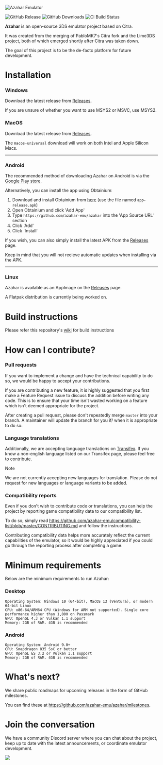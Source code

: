 ![Azahar Emulator](https://azahar-emu.org/resources/images/logo/azahar-name-and-logo.svg)

![GitHub Release](https://img.shields.io/github/v/release/azahar-emu/azahar?label=Current%20Release)
![GitHub Downloads](https://img.shields.io/github/downloads/azahar-emu/azahar/total?logo=github&label=GitHub%20Downloads) <!-- ![Flathub Downloads](https://img.shields.io/flathub/downloads/org.azahar-emu.azahar?logo=Flathub&label=Flathub%20Downloads) -->
![CI Build Status](https://github.com/azahar-emu/azahar/actions/workflows/build.yml/badge.svg)

<b>Azahar</b> is an open-source 3DS emulator project based on Citra.

It was created from the merging of PabloMK7's Citra fork and the Lime3DS project, both of which emerged shortly after Citra was taken down.

The goal of this project is to be the de-facto platform for future development.

# Installation

### Windows

Download the latest release from [Releases](https://github.com/azahar-emu/azahar/releases).

If you are unsure of whether you want to use MSYS2 or MSVC, use MSYS2.

### MacOS

Download the latest release from [Releases](https://github.com/azahar-emu/azahar/releases).

The `macos-universal` download will work on both Intel and Apple Silicon Macs.

---
### Android
The recommended method of downloading Azahar on Android is via the [Google Play store](https://play.google.com/store/apps/details?id=io.github.lime3ds.android).

Alternatively, you can install the app using Obtainium:
1. Download and install Obtainium from [here](https://github.com/ImranR98/Obtainium/releases) (use the file named `app-release.apk`)
2. Open Obtainium and click 'Add App'
3. Type `https://github.com/azahar-emu/azahar` into the 'App Source URL' section
4. Click 'Add'
5. Click 'Install'

If you wish, you can also simply install the latest APK from the [Releases](https://github.com/azahar-emu/azahar/releases) page.

Keep in mind that you will not recieve automatic updates when installing via the APK.

---
### Linux

Azahar is available as an AppImage on the [Releases](https://github.com/azahar-emu/azahar/releases) page.

A Flatpak distribution is currently being worked on.
<!--
We are also on Flathub:

<a href=https://flathub.org/apps/org.azahar-emu.azahar><img width='180' alt='Download on Flathub' src='https://dl.flathub.org/assets/badges/flathub-badge-en.png'/></a>
-->

# Build instructions

Please refer this repository's [wiki](https://github.com/azahar-emu/azahar/wiki/Building-From-Source) for build instructions

# How can I contribute?

### Pull requests

If you want to implement a change and have the technical capability to do so, we would be happy to accept your contributions.

If you are contributing a new feature, it is highly suggested that you first make a Feature Request issue to discuss the addition before writing any code. This is to ensure that your time isn't wasted working on a feature which isn't deemed appropriate for the project.

After creating a pull request, please don't repeatedly merge `master` into your branch. A maintainer will update the branch for you if/ when it is appropriate to do so.

### Language translations

Additionally, we are accepting language translations on [Transifex](https://app.transifex.com/azahar/azahar). If you know a non-english language listed on our Transifex page, please feel free to contribute.

> [!NOTE]
> We are not currently accepting new languages for translation. Please do not request for new languages or language variants to be added.

### Compatibility reports

Even if you don't wish to contribute code or translations, you can help the project by reporting game compatibility data to our compatibility list.

To do so, simply read https://github.com/azahar-emu/compatibility-list/blob/master/CONTRIBUTING.md and follow the instructions.

Contributing compatibility data helps more accurately reflect the current capabilities of the emulator, so it would be highly appreciated if you could go through the reporting process after completing a game.

# Minimum requirements
Below are the minimum requirements to run Azahar:

### Desktop
```
Operating System: Windows 10 (64-bit), MacOS 13 (Ventura), or modern 64-bit Linux
CPU: x86-64/ARM64 CPU (Windows for ARM not supported). Single core performance higher than 1,800 on Passmark
GPU: OpenGL 4.3 or Vulkan 1.1 support
Memory: 2GB of RAM. 4GB is recommended
```
### Android
```
Operating System: Android 9.0+
CPU: Snapdragon 835 SoC or better
GPU: OpenGL ES 3.2 or Vulkan 1.1 support
Memory: 2GB of RAM. 4GB is recommended
```

# What's next?

We share public roadmaps for upcoming releases in the form of GitHub milestones.

You can find these at https://github.com/azahar-emu/azahar/milestones.

# Join the conversation
We have a community Discord server where you can chat about the project, keep up to date with the latest announcements, or coordinate emulator development.

[![](https://dcbadge.vercel.app/api/server/4ZjMpAp3M6)](https://discord.gg/4ZjMpAp3M6)
